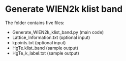 # Generate WIEN2k klist band

The folder contains five files:

* Generate_WIEN2k_klist_band.py (main code)
* Lattice_Information.txt (optional input)
* kpoints.txt (optional input)
* HgTe.klist_band (sample output)
* HgTe_k_label.txt (sample output)

